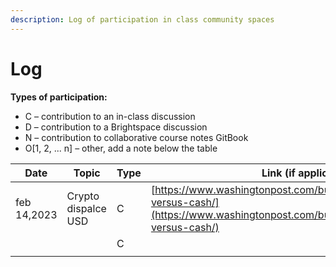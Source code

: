 ```yaml
---
description: Log of participation in class community spaces
---
```


# Log

**Types of participation:**

* C – contribution to an in-class discussion
* D – contribution to a Brightspace discussion
* N – contribution to collaborative course notes GitBook
* O\[1, 2, ... n] – other, add a note below the table

| Date        | Topic               | Type | Link (if applicable)                                                                                                                             |
| ----------- | ------------------- | ---- | ------------------------------------------------------------------------------------------------------------------------------------------------ |
| feb 14,2023 | Crypto dispalce USD | C    | [https://www.washingtonpost.com/business/2022/01/12/crypto-versus-cash/](https://www.washingtonpost.com/business/2022/01/12/crypto-versus-cash/) |
|             |                     | C    |                                                                                                                                                  |
|             |                     |      |                                                                                                                                                  |
